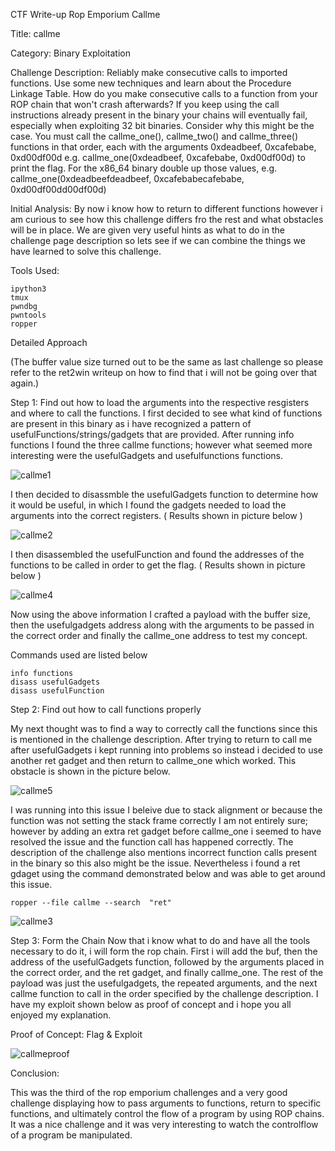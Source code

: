 CTF Write-up Rop Emporium Callme

Title: callme

Category: Binary Exploitation

Challenge Description: 
Reliably make consecutive calls to imported functions. Use some new techniques and learn about the Procedure Linkage Table. How do you make consecutive calls to a function from your ROP chain that won't crash afterwards?
If you keep using the call instructions already present in the binary your chains will eventually fail, especially when exploiting 32 bit binaries. Consider why this might be the case. 
You must call the callme_one(), callme_two() and callme_three() functions in that order, each with the arguments 0xdeadbeef, 0xcafebabe, 0xd00df00d e.g. callme_one(0xdeadbeef, 0xcafebabe, 0xd00df00d) to print the flag. For the x86_64 binary double up those values, e.g. callme_one(0xdeadbeefdeadbeef, 0xcafebabecafebabe, 0xd00df00dd00df00d)

Initial Analysis:
By now i know how to return to different functions however i am curious to see how this challenge differs fro the rest and what obstacles will be in place. 
We are given very useful hints as what to do in the challenge page description so lets see if we can combine the things we have learned to solve this challenge.

Tools Used:

    ipython3
    tmux
    pwndbg
    pwntools
    ropper
    

Detailed Approach

(The buffer value size turned out to be the same as last challenge so please refer to the ret2win writeup on how to find that i will not be going over that again.)

Step 1: Find out how to load the arguments into the respective resgisters and where to call the functions.
I first decided to see what kind of functions are present in this binary as i have recognized a pattern of usefulFunctions/strings/gadgets that are provided.
After running info functions I found the three callme functions; however what seemed more interesting were the usefulGadgets and usefulfunctions functions.

![callme1](https://github.com/Jaafar-G/ctf-writeups/assets/120587992/e4154130-2885-4165-930c-837259ca2501)

I then decided to disassmble the usefulGadgets function to determine how it would be useful, in which I found the gadgets needed to load the arguments into the correct registers.
( Results shown in picture below )

![callme2](https://github.com/Jaafar-G/ctf-writeups/assets/120587992/a22fd9a3-eb75-4575-a590-46d6bfb1a6ec)

I then disassembled the usefulFunction and found the addresses of the functions to be called in order to get the flag.
( Results shown in picture below )

![callme4](https://github.com/Jaafar-G/ctf-writeups/assets/120587992/b048acd2-bd2c-49c6-80df-5e690946e234)

Now using the above information I crafted a payload with the buffer size, then the usefulgadgets address along with the arguments to be passed in the correct order
and finally the callme_one address to test my concept.

Commands used are listed below

``` 
info functions
disass usefulGadgets
disass usefulFunction
```


Step 2: Find out how to call functions properly

My next thought was to find a way to correctly call the functions since this is mentioned in the challenge description. 
After trying to return to call me after usefulGadgets i kept running into problems so instead i decided to use another ret gadget and then return to callme_one
which worked. This obstacle is shown in the picture below. 

 ![callme5](https://github.com/Jaafar-G/ctf-writeups/assets/120587992/40356a60-1ad4-4684-acdc-52c386965f9f)

 I was running into this issue I beleive due to stack alignment or because the function was not setting the stack frame correctly I am not entirely sure; 
 however by adding an extra ret gadget before callme_one i seemed to have resolved the issue and the function call has happened correctly. The description 
 of the challenge also mentions incorrect function calls present in the binary so this also might be the issue. Nevertheless i found a ret gdaget
using the command demonstrated below and was able to get around this issue. 

``` 
ropper --file callme --search  "ret"
```

![callme3](https://github.com/Jaafar-G/ctf-writeups/assets/120587992/6de244cd-e59a-4bba-a320-00c003245dd4)


Step 3: Form the Chain
Now that i know what to do and have all the tools necessary to do it, i will form the rop chain. First i will add the buf, then the address of the usefulGadgets function, followed by the
arguments placed in the correct order, and the ret gadget, and finally callme_one. The rest of the payload was just the usefulgadgets, the repeated arguments, and the next callme function
to call in the order specified by the challenge description. I have my exploit shown below as proof of concept and i hope you all enjoyed my explanation.


Proof of Concept: Flag & Exploit

![callmeproof](https://github.com/Jaafar-G/ctf-writeups/assets/120587992/f5785e2f-10fb-4372-8b53-d4143f83fd0a)


Conclusion:

This was the third of the rop emporium challenges and a very good challenge displaying how to pass arguments to functions, return to specific functions, and ultimately 
control the flow of a program by using ROP chains. It was a nice challenge and it was very interesting to watch the controlflow of a program be manipulated.
